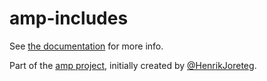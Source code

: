 # amp-includes

See [the documentation](http://amp-project.com#amp-includes) for more info.

Part of the [amp project](http://amp-project.com#amp-includes), initially created by [@HenrikJoreteg](http://twitter.com/henrikjoreteg).